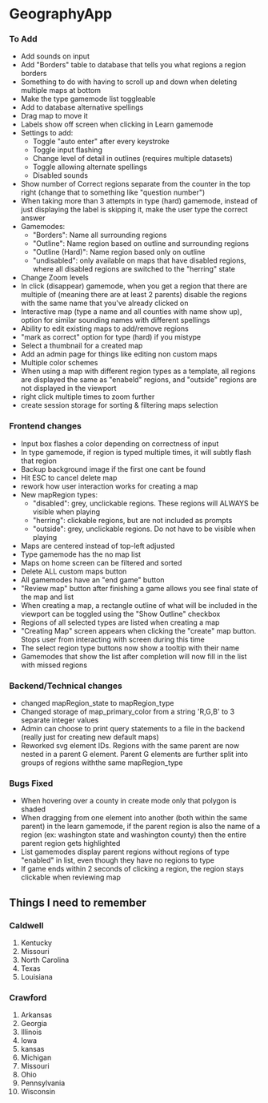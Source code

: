 # GeographyApp

### To Add
- Add sounds on input
- Add "Borders" table to database that tells you what regions a region borders
- Something to do with having to scroll up and down when deleting multiple maps at bottom
- Make the type gamemode list toggleable
- Add to database alternative spellings
- Drag map to move it
- Labels show off screen when clicking in Learn gamemode
- Settings to add:
    - Toggle "auto enter" after every keystroke
    - Toggle input flashing
    - Change level of detail in outlines (requires multiple datasets)
    - Toggle allowing alternate spellings
    - Disabled sounds
- Show number of Correct regions separate from the counter in the top right (change that to something like "question number")
- When taking more than 3 attempts in type (hard) gamemode, instead of just displaying the label is skipping it, make the user type the correct answer
- Gamemodes:
    - "Borders": Name all surrounding regions
    - "Outline": Name region based on outline and surrounding regions
    - "Outline (Hard)": Name region based only on outline
    - "undisabled": only available on maps that have disabled regions, where all disabled regions are switched to the "herring" state
- Change Zoom levels
- In click (disappear) gamemode, when you get a region that there are multiple of (meaning there are at least 2 parents) disable the regions with the same name that you've already clicked on
- Interactive map (type a name and all counties with name show up), option for similar sounding names with different spellings
- Ability to edit existing maps to add/remove regions
- "mark as correct" option for type (hard) if you mistype
- Select a thumbnail for a created map
- Add an admin page for things like editing non custom maps
- Multiple color schemes
- When using a map with different region types as a template, all regions are displayed the same as "enabeld" regions, and "outside" regions are not displayed in the viewport
- right click multiple times to zoom further
- create session storage for sorting & filtering maps selection

### Frontend changes
- Input box flashes a color depending on correctness of input
- In type gamemode, if region is typed multiple times, it will subtly flash that region
- Backup background image if the first one cant be found
- Hit ESC to cancel delete map
- rework how user interaction works for creating a map
- New mapRegion types:
    - "disabled": grey, unclickable regions. These regions will ALWAYS be visible when playing
    - "herring": clickable regions, but are not included as prompts
    - "outside": grey, unclickable regions. Do not have to be visible when playing
- Maps are centered instead of top-left adjusted
- Type gamemode has the no map list
- Maps on home screen can be filtered and sorted
- Delete ALL custom maps button
- All gamemodes have an "end game" button
- "Review map" button after finishing a game allows you see final state of the map and list
- When creating a map, a rectangle outline of what will be included in the viewport can be toggled using the "Show Outline" checkbox
- Regions of all selected types are listed when creating a map
- "Creating Map" screen appears when clicking the "create" map button. Stops user from interacting with screen during this time
- The select region type buttons now show a tooltip with their name
- Gamemodes that show the list after completion will now fill in the list with missed regions 

### Backend/Technical changes
- changed mapRegion_state to mapRegion_type
- Changed storage of map_primary_color from a string 'R,G,B' to 3 separate integer values
- Admin can choose to print query statements to a file in the backend (really just for creating new default maps)
- Reworked svg element IDs. Regions with the same parent are now nested in a parent G element. Parent G elements are further split into groups of regions withthe same mapRegion_type

### Bugs Fixed
- When hovering over a county in create mode only that polygon is shaded
- When dragging from one element into another (both within the same parent) in the learn gamemode, if the parent region is also the name of a region (ex: washington state and washington county) then the entire parent region gets highlighted
- List gamemodes display parent regions without regions of type "enabled" in list, even though they have no regions to type
- If game ends within 2 seconds of clicking a region, the region stays clickable when reviewing map

## Things I need to remember

### Caldwell
1. Kentucky
2. Missouri
3. North Carolina
4. Texas
5. Louisiana

### Crawford
1. Arkansas
2. Georgia
3. Illinois
4. Iowa
5. kansas
6. Michigan
7. Missouri
9. Ohio
10. Pennsylvania
11. Wisconsin
